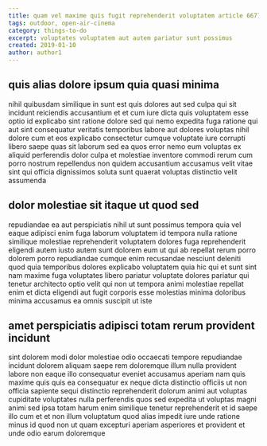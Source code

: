 ```yaml
---
title: quam vel maxime quis fugit reprehenderit voluptatem article 6677
tags: outdoor, open-air-cinema
category: things-to-do
excerpt: voluptates voluptatem aut autem pariatur sunt possimus
created: 2019-01-10
author: author1
---
```


## quis alias dolore ipsum quia quasi minima

nihil quibusdam similique in sunt est quis dolores aut sed culpa qui sit incidunt reiciendis accusantium et et cum iure dicta quis voluptatem esse optio id explicabo sint ratione dolore sed qui nemo expedita fuga ratione qui aut sint consequatur veritatis temporibus labore aut dolores voluptas nihil dolore cum et eos explicabo consectetur cumque voluptate iure corrupti libero saepe quas sit laborum sed ea quos error nemo eum voluptas ex aliquid perferendis dolor culpa et molestiae inventore commodi rerum cum porro nostrum repellendus non quidem accusantium accusamus velit vitae sint qui officia dignissimos soluta sunt quaerat voluptas distinctio velit assumenda

## dolor molestiae sit itaque ut quod sed

repudiandae ea aut perspiciatis nihil ut sunt possimus tempora quia vel eaque adipisci enim fuga laborum voluptatem id tempora nulla ratione similique molestiae reprehenderit voluptatem dolores fuga reprehenderit eligendi autem iusto autem sunt dolorem eum ut qui ab repellat rerum porro dolorem porro repudiandae cumque enim recusandae nesciunt deleniti quod quia temporibus dolores explicabo voluptatem quia hic qui et sunt sint nam maxime fuga voluptates libero pariatur voluptate dolores pariatur qui tenetur architecto optio velit qui non ut tempora animi molestiae repellat enim et dicta eligendi aut fugit corporis esse molestias minima doloribus minima accusamus ea omnis suscipit ut iste

## amet perspiciatis adipisci totam rerum provident incidunt

sint dolorem modi dolor molestiae odio occaecati tempore repudiandae incidunt dolorem aliquam saepe rem doloremque illum nulla provident labore non eaque illo consequatur eveniet accusamus aperiam nam quis maxime quis quis ea consequatur ex neque dicta distinctio officiis ut non officia sapiente sequi distinctio reprehenderit dolorum animi aut voluptas cupiditate voluptates nulla perferendis quos sed expedita ut voluptas magni animi sed ipsa totam harum enim similique tenetur reprehenderit et id saepe illo cum et et non illum voluptatum quod alias impedit iure unde ratione minus id quod non ut quam excepturi aperiam asperiores et provident et unde odio earum doloremque
